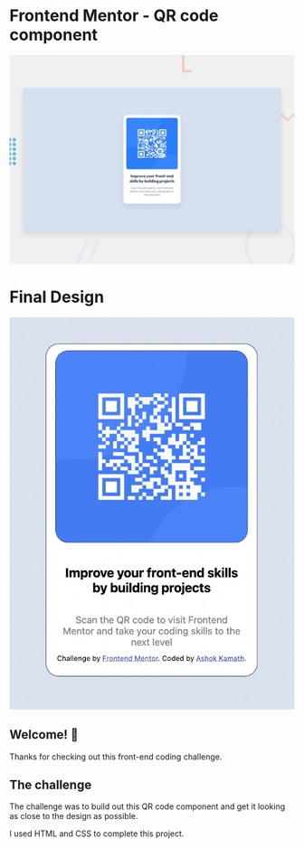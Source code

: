 # Frontend Mentor - QR code component

![Design preview for the QR code component coding challenge](./design/desktop-preview.jpg)

# Final Design 
![alt text](design/final-design.png)

## Welcome! 👋

Thanks for checking out this front-end coding challenge.

## The challenge

The challenge was to build out this QR code component and get it looking as close to the design as possible.

I used HTML and CSS to complete this project. 


